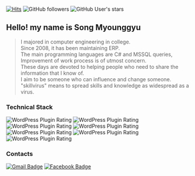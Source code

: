 <!--
### Hi there 👋
**skillvirus/skillvirus** is a ✨ _special_ ✨ repository because its `README.md` (this file) appears on your GitHub profile.

Here are some ideas to get you started:

- 🔭 I’m currently working on ...
- 🌱 I’m currently learning ...
- 👯 I’m looking to collaborate on ...
- 🤔 I’m looking for help with ...
- 💬 Ask me about ...
- 📫 How to reach me: ...
- 😄 Pronouns: ...
- ⚡ Fun fact: ...
-->
[![Hits](https://hits.seeyoufarm.com/api/count/incr/badge.svg?url=https%3A%2F%2Fgithub.com%2Fskillvirus&count_bg=%2379C83D&title_bg=%23555555&icon=&icon_color=%23E7E7E7&title=hits&edge_flat=true)](https://hits.seeyoufarm.com) ![GitHub followers](https://img.shields.io/github/followers/skillvirus?style=flat-square) ![GitHub User's stars](https://img.shields.io/github/stars/skillvirus?color=yellow&style=flat-square)

## Hello! my name is Song Myounggyu

> I majored in computer engineering in college.   
> Since 2008, it has been maintaining ERP.   
> The main programming languages are C# and MSSQL queries, Improvement of work process is of utmost concern.   
> These days are devoted to helping people who need to share the information that I know of.   
> I aim to be someone who can influence and change someone.   
> "skillvirus" means to spread skills and knowledge as widespread as a virus.   

### Technical Stack
![WordPress Plugin Rating](https://img.shields.io/badge/C%23-★★★★☆-green?style=flat-square) ![WordPress Plugin Rating](https://img.shields.io/badge/MSSQL-★★★★☆-blue?style=flat-square) ![WordPress Plugin Rating](https://img.shields.io/badge/JAVA-★★★★☆-yellow?style=flat-square) ![WordPress Plugin Rating](https://img.shields.io/badge/C-★★★☆☆-ff69b4?style=flat-square) ![WordPress Plugin Rating](https://img.shields.io/badge/Python-★★★☆☆-orange?style=flat-square) ![WordPress Plugin Rating](https://img.shields.io/badge/HTML5-★★★☆☆-9cf?style=flat-square) ![WordPress Plugin Rating](https://img.shields.io/badge/JavaScript-★★★☆☆-blueviolet?style=flat-square)   <!--![WordPress Plugin Rating](https://img.shields.io/badge/Docker-★★★★☆-yellowgreen?style=flat-square) ![WordPress Plugin Rating](https://img.shields.io/badge/Linux-★★★★☆-important?style=flat-square)  -->

### Contacts
[![Gmail Badge](https://img.shields.io/badge/Gmail-d14836?style=flat-square&logo=Gmail&logoColor=white&link=mailto:skillvirus00@gmail.com)](mailto:skillvirus00@gmail.com) [![Facebook Badge](https://img.shields.io/badge/facebook-1877f2?style=flat-square&logo=facebook&logoColor=white&link=https://www.facebook.com/myeonggyu.song)](https://www.facebook.com/myeonggyu.song)
  
